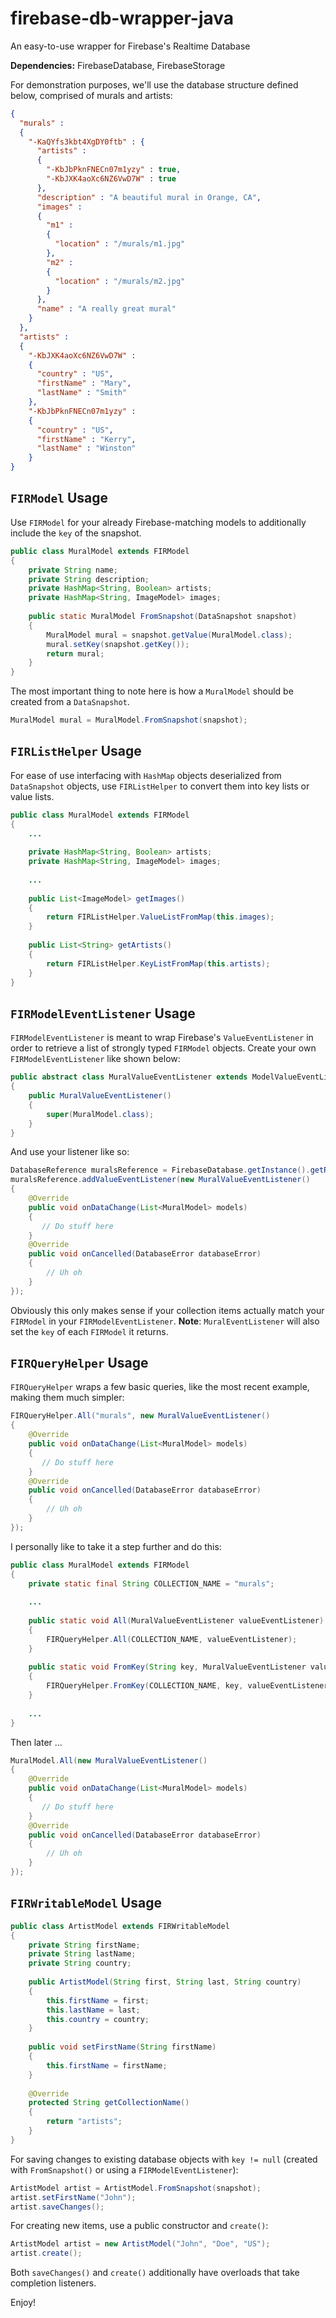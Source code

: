 # firebase-db-wrapper-java
An easy-to-use wrapper for Firebase's Realtime Database

**Dependencies:** FirebaseDatabase, FirebaseStorage

For demonstration purposes, we'll use the database structure defined below, comprised of murals and artists:

```json
{
  "murals" : 
  {
    "-KaQYfs3kbt4XgDY0ftb" : {
      "artists" : 
      {
        "-KbJbPknFNECn07m1yzy" : true,
        "-KbJXK4aoXc6NZ6VwD7W" : true
      },
      "description" : "A beautiful mural in Orange, CA",
      "images" : 
      {
        "m1" : 
        {
          "location" : "/murals/m1.jpg"
        },
        "m2" : 
        {
          "location" : "/murals/m2.jpg"
        }
      },
      "name" : "A really great mural"
    }
  },
  "artists" : 
  {
    "-KbJXK4aoXc6NZ6VwD7W" : 
    {
      "country" : "US",
      "firstName" : "Mary",
      "lastName" : "Smith"
    },
    "-KbJbPknFNECn07m1yzy" : 
    {
      "country" : "US",
      "firstName" : "Kerry",
      "lastName" : "Winston"
    }
}
```
## `FIRModel` Usage
Use `FIRModel` for your already Firebase-matching models to additionally include the `key` of the snapshot.
```java
public class MuralModel extends FIRModel
{
    private String name;
    private String description;
    private HashMap<String, Boolean> artists;
    private HashMap<String, ImageModel> images;
    
    public static MuralModel FromSnapshot(DataSnapshot snapshot)
    {
        MuralModel mural = snapshot.getValue(MuralModel.class);
        mural.setKey(snapshot.getKey());
        return mural;
    }
}
```
The most important thing to note here is how a `MuralModel` should be created from a `DataSnapshot`.
```java
MuralModel mural = MuralModel.FromSnapshot(snapshot);
```

## `FIRListHelper` Usage
For ease of use interfacing with `HashMap` objects deserialized from `DataSnapshot` objects, use `FIRListHelper` to convert them into key lists or value lists.
```java
public class MuralModel extends FIRModel
{
    ...
    
    private HashMap<String, Boolean> artists;
    private HashMap<String, ImageModel> images;
    
    ...
    
    public List<ImageModel> getImages()
    {
        return FIRListHelper.ValueListFromMap(this.images);
    }
    
    public List<String> getArtists()
    {
        return FIRListHelper.KeyListFromMap(this.artists);
    }
}
```

## `FIRModelEventListener` Usage
`FIRModelEventListener` is meant to wrap Firebase's `ValueEventListener` in order to retrieve a list of strongly typed `FIRModel` objects. Create your own `FIRModelEventListener` like shown below:
```java
public abstract class MuralValueEventListener extends ModelValueEventListener<MuralModel>
{
    public MuralValueEventListener()
    {
        super(MuralModel.class);
    }
}
```
And use your listener like so:
```java
DatabaseReference muralsReference = FirebaseDatabase.getInstance().getReference("murals");
muralsReference.addValueEventListener(new MuralValueEventListener()
{
    @Override
    public void onDataChange(List<MuralModel> models)
    {
       // Do stuff here
    }
    @Override
    public void onCancelled(DatabaseError databaseError)
    {
        // Uh oh
    }
});
```
Obviously this only makes sense if your collection items actually match your `FIRModel` in your `FIRModelEventListener`.
**Note**: `MuralEventListener` will also set the `key` of each `FIRModel` it returns.

## `FIRQueryHelper` Usage
`FIRQueryHelper` wraps a few basic queries, like the most recent example, making them much simpler:
```java
FIRQueryHelper.All("murals", new MuralValueEventListener()
{
    @Override
    public void onDataChange(List<MuralModel> models)
    {
       // Do stuff here
    }
    @Override
    public void onCancelled(DatabaseError databaseError)
    {
        // Uh oh
    }
});
```
I personally like to take it a step further and do this:
```java
public class MuralModel extends FIRModel
{
    private static final String COLLECTION_NAME = "murals";
    
    ...
    
    public static void All(MuralValueEventListener valueEventListener)
    {
        FIRQueryHelper.All(COLLECTION_NAME, valueEventListener);
    }
    
    public static void FromKey(String key, MuralValueEventListener valueEventListener)
    {
        FIRQueryHelper.FromKey(COLLECTION_NAME, key, valueEventListener);
    }
    
    ...
}
```
Then later ...
```java
MuralModel.All(new MuralValueEventListener()
{
    @Override
    public void onDataChange(List<MuralModel> models)
    {
       // Do stuff here
    }
    @Override
    public void onCancelled(DatabaseError databaseError)
    {
        // Uh oh
    }
});
```

## `FIRWritableModel` Usage
```java
public class ArtistModel extends FIRWritableModel
{
    private String firstName;
    private String lastName;
    private String country;
    
    public ArtistModel(String first, String last, String country)
    {
        this.firstName = first;
        this.lastName = last;
        this.country = country;
    }
    
    public void setFirstName(String firstName)
    {
        this.firstName = firstName;
    }
    
    @Override
    protected String getCollectionName()
    {
        return "artists";
    }
}
```
For saving changes to existing database objects with `key != null` (created with `FromSnapshot()` or using a `FIRModelEventListener`):
```java
ArtistModel artist = ArtistModel.FromSnapshot(snapshot);
artist.setFirstName("John");
artist.saveChanges();
```
For creating new items, use a public constructor and `create()`:
```java
ArtistModel artist = new ArtistModel("John", "Doe", "US");
artist.create();
```
Both `saveChanges()` and `create()` additionally have overloads that take completion listeners.

Enjoy!

